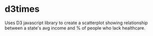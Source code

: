 # d3times
Uses D3 javascript library to create a scatterplot showing relationship between a state's avg income and % of  people who lack healthcare.
